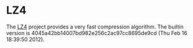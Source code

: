 # LZ4

The [LZ4](http://cyan4973.github.io/lz4/) project provides a very fast
compression algorithm.  The builtin version is
4045a42bb14007bd982e256c2ac97cc8695de9cd (Thu Feb 16 18:39:50 2012).

